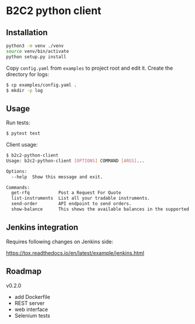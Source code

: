 # B2C2 python client
## Installation
```bash
python3 -m venv ./venv
source venv/bin/activate
python setup.py install
```

Copy `config.yaml` from `examples` to project root and edit it. Create the directory for logs:
```bash
$ cp examples/config.yaml .
$ mkdir -p log
```
## Usage
Run tests:
```bash
$ pytest test
```

Client usage:
```bash
$ b2c2-python-client 
Usage: b2c2-python-client [OPTIONS] COMMAND [ARGS]...

Options:
  --help  Show this message and exit.

Commands:
  get-rfq           Post a Request For Quote
  list-instruments  List all your tradable instruments.
  send-order        API endpoint to send orders.
  show-balance      This shows the available balances in the supported..
```

## Jenkins integration
Requires following changes on Jenkins side:

https://tox.readthedocs.io/en/latest/example/jenkins.html

## Roadmap
v0.2.0 
- add Dockerfile
- REST server
- web interface
- Selenium tests 